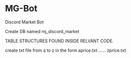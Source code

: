 # MG-Bot
Discord Market Bot

Create DB named mj_discord_market

TABLE STRUCTURES FOUND INSIDE RELVANT CODE.

create txt file from a to z in the form aprice.txt ...... zprice.txt
